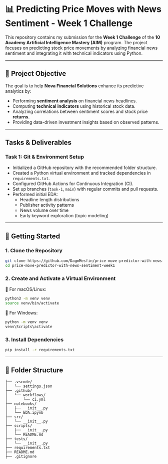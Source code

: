 # 📊 Predicting Price Moves with News Sentiment - Week 1 Challenge

This repository contains my submission for the **Week 1 Challenge** of the **10 Academy Artificial Intelligence Mastery (AIM)** program. The project focuses on predicting stock price movements by analyzing financial news sentiment and integrating it with technical indicators using Python.

---

## 🎯 Project Objective

The goal is to help **Nova Financial Solutions** enhance its predictive analytics by:

- Performing **sentiment analysis** on financial news headlines.
- Computing **technical indicators** using historical stock data.
- Analyzing correlations between sentiment scores and stock price **returns**.
- Providing data-driven investment insights based on observed patterns.

---

## Tasks & Deliverables

### Task 1: Git & Environment Setup

- Initialized a GitHub repository with the recommended folder structure.
- Created a Python virtual environment and tracked dependencies in `requirements.txt`.
- Configured GitHub Actions for Continuous Integration (CI).
- Set up branches (`task-1`, `main`) with regular commits and pull requests.
- Performed initial EDA:
  - Headline length distributions
  - Publisher activity patterns
  - News volume over time
  - Early keyword exploration (topic modeling)

---

## 🚀 Getting Started

### 1. Clone the Repository

```bash
git clone https://github.com/DagmMesfin/price-move-predictor-with-news-sentiment-week1.git
cd price-move-predictor-with-news-sentiment-week1
````

### 2. Create and Activate a Virtual Environment

🔁 For macOS/Linux:

```bash
python3 -m venv venv
source venv/bin/activate
```

🔁 For Windows:

```bash
python -m venv venv
venv\Scripts\activate
```

### 3. Install Dependencies

```bash
pip install -r requirements.txt
```

---

## 📂 Folder Structure

```plaintext
├── .vscode/
│   └── settings.json
├── .github/
│   └── workflows/
│       └── ci.yml
├── notebooks/
│   ├── __init__.py
│   └── EDA.ipynb
├── src/
│   └── __init__.py
├── scripts/
│   ├── __init__.py
│   └── README.md
├── tests/
│   └── __init__.py
├── requirements.txt
├── README.md
├── .gitignore
```